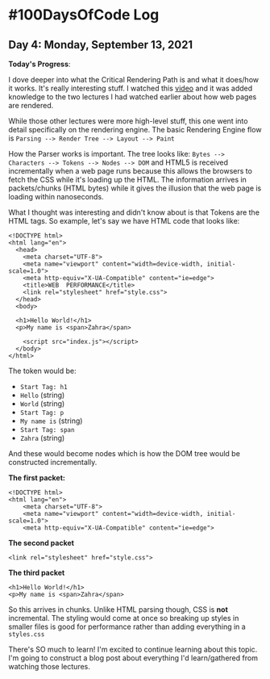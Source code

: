 # #100DaysOfCode Log

## Day 4: Monday, September 13, 2021

**Today's Progress**:

I dove deeper into what the Critical Rendering Path is and what it does/how it works. It's really interesting stuff. I watched this [video](https://www.youtube.com/watch?v=PkOBnYxqj3k&t=2067s) and it was added knowledge to the two lectures I had watched earlier about how web pages are rendered.

While those other lectures were more high-level stuff, this one went into detail specifically on the rendering engine. The basic Rendering Engine flow is `Parsing --> Render Tree --> Layout --> Paint`

How the Parser works is important. The tree looks like: `Bytes --> Characters --> Tokens --> Nodes --> DOM` and HTML5 is received incrementally when a web page runs because this allows the browsers to fetch the CSS while it's loading up the HTML. The information arrives in packets/chunks (HTML bytes) while it gives the illusion that the web page is loading within nanoseconds.

What I thought was interesting and didn't know about is that Tokens are the HTML tags. So example, let's say we have HTML code that looks like:

```
<!DOCTYPE html>
<html lang="en">
  <head>
    <meta charset="UTF-8">
    <meta name="viewport" content="width=device-width, initial-scale=1.0">
    <meta http-equiv="X-UA-Compatible" content="ie=edge">
    <title>WEB  PERFORMANCE</title>
    <link rel="stylesheet" href="style.css">
  </head>
  <body>

  <h1>Hello World!</h1>
  <p>My name is <span>Zahra</span>

	<script src="index.js"></script>
  </body>
</html>
```

The token would be:

- `Start Tag: h1`
- `Hello` (string)
- `World` (string)
- `Start Tag: p`
- `My name is` (string)
- `Start Tag: span`
- `Zahra` (string)

And these would become nodes which is how the DOM tree would be constructed incrementally.

**The first packet:**

```
<!DOCTYPE html>
<html lang="en">
    <meta charset="UTF-8">
    <meta name="viewport" content="width=device-width, initial-scale=1.0">
    <meta http-equiv="X-UA-Compatible" content="ie=edge">
```

**The second packet**

```
<link rel="stylesheet" href="style.css">
```

**The third packet**

```
<h1>Hello World!</h1>
<p>My name is <span>Zahra</span>
```

So this arrives in chunks. Unlike HTML parsing though, CSS is **not** incremental. The styling would come at once so breaking up styles in smaller files is good for performance rather than adding everything in a `styles.css`

There's SO much to learn! I'm excited to continue learning about this topic. I'm going to construct a blog post about everything I'd learn/gathered from watching those lectures.

